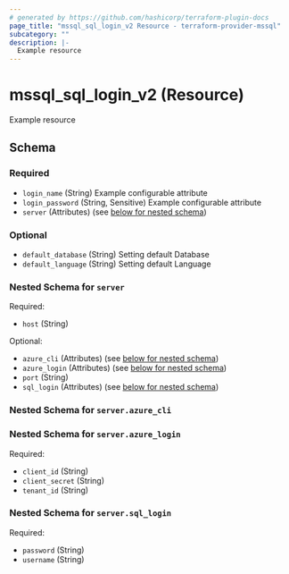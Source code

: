 ```yaml
---
# generated by https://github.com/hashicorp/terraform-plugin-docs
page_title: "mssql_sql_login_v2 Resource - terraform-provider-mssql"
subcategory: ""
description: |-
  Example resource
---
```


# mssql_sql_login_v2 (Resource)

Example resource



<!-- schema generated by tfplugindocs -->
## Schema

### Required

- `login_name` (String) Example configurable attribute
- `login_password` (String, Sensitive) Example configurable attribute
- `server` (Attributes) (see [below for nested schema](#nestedatt--server))

### Optional

- `default_database` (String) Setting default Database
- `default_language` (String) Setting default Language

<a id="nestedatt--server"></a>
### Nested Schema for `server`

Required:

- `host` (String)

Optional:

- `azure_cli` (Attributes) (see [below for nested schema](#nestedatt--server--azure_cli))
- `azure_login` (Attributes) (see [below for nested schema](#nestedatt--server--azure_login))
- `port` (String)
- `sql_login` (Attributes) (see [below for nested schema](#nestedatt--server--sql_login))

<a id="nestedatt--server--azure_cli"></a>
### Nested Schema for `server.azure_cli`


<a id="nestedatt--server--azure_login"></a>
### Nested Schema for `server.azure_login`

Required:

- `client_id` (String)
- `client_secret` (String)
- `tenant_id` (String)


<a id="nestedatt--server--sql_login"></a>
### Nested Schema for `server.sql_login`

Required:

- `password` (String)
- `username` (String)
